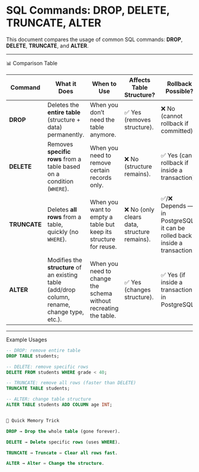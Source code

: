 # SQL Commands: DROP, DELETE, TRUNCATE, ALTER

This document compares the usage of common SQL commands: **DROP**, **DELETE**, **TRUNCATE**, and **ALTER**.

---

📊 Comparison Table

| Command   | What it Does | When to Use | Affects Table Structure? | Rollback Possible? |
|-----------|--------------|-------------|--------------------------|---------------------|
| **DROP**  | Deletes the **entire table** (structure + data) permanently. | When you don’t need the table anymore. | ✅ Yes (removes structure). | ❌ No (cannot rollback if committed). |
| **DELETE** | Removes **specific rows** from a table based on a condition (`WHERE`). | When you need to remove certain records only. | ❌ No (structure remains). | ✅ Yes (can rollback if inside a transaction). |
| **TRUNCATE** | Deletes **all rows** from a table, quickly (no `WHERE`). | When you want to empty a table but keep its structure for reuse. | ❌ No (only clears data, structure remains). | ✅/❌ Depends — in PostgreSQL, it can be rolled back if inside a transaction. |
| **ALTER** | Modifies the **structure** of an existing table (add/drop column, rename, change type, etc.). | When you need to change the schema without recreating the table. | ✅ Yes (changes structure). | ✅ Yes (if inside a transaction in PostgreSQL). |

---

Example Usages

```sql
-- DROP: remove entire table
DROP TABLE students;

-- DELETE: remove specific rows
DELETE FROM students WHERE grade < 40;

-- TRUNCATE: remove all rows (faster than DELETE)
TRUNCATE TABLE students;

-- ALTER: change table structure
ALTER TABLE students ADD COLUMN age INT;


📝 Quick Memory Trick

DROP → Drop the whole table (gone forever).

DELETE → Delete specific rows (uses WHERE).

TRUNCATE → Truncate = Clear all rows fast.

ALTER → Alter = Change the structure.